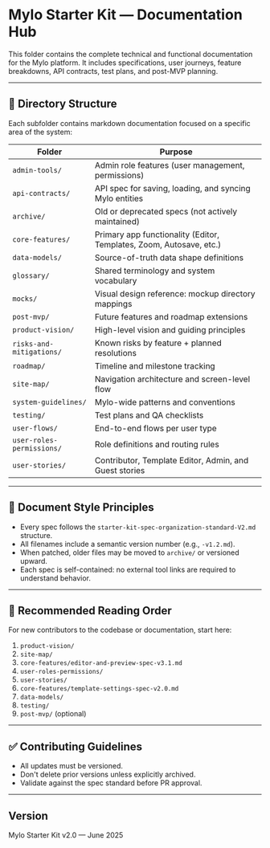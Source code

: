 # Mylo Starter Kit — Documentation Hub

This folder contains the complete technical and functional documentation for the Mylo platform. It includes specifications, user journeys, feature breakdowns, API contracts, test plans, and post-MVP planning.

---

## 📁 Directory Structure

Each subfolder contains markdown documentation focused on a specific area of the system:

| Folder | Purpose |
|--------|---------|
| `admin-tools/` | Admin role features (user management, permissions) |
| `api-contracts/` | API spec for saving, loading, and syncing Mylo entities |
| `archive/` | Old or deprecated specs (not actively maintained) |
| `core-features/` | Primary app functionality (Editor, Templates, Zoom, Autosave, etc.) |
| `data-models/` | Source-of-truth data shape definitions |
| `glossary/` | Shared terminology and system vocabulary |
| `mocks/` | Visual design reference: mockup directory mappings |
| `post-mvp/` | Future features and roadmap extensions |
| `product-vision/` | High-level vision and guiding principles |
| `risks-and-mitigations/` | Known risks by feature + planned resolutions |
| `roadmap/` | Timeline and milestone tracking |
| `site-map/` | Navigation architecture and screen-level flow |
| `system-guidelines/` | Mylo-wide patterns and conventions |
| `testing/` | Test plans and QA checklists |
| `user-flows/` | End-to-end flows per user type |
| `user-roles-permissions/` | Role definitions and routing rules |
| `user-stories/` | Contributor, Template Editor, Admin, and Guest stories |

---

## 🧠 Document Style Principles

- Every spec follows the `starter-kit-spec-organization-standard-V2.md` structure.
- All filenames include a semantic version number (e.g., `-v1.2.md`).
- When patched, older files may be moved to `archive/` or versioned upward.
- Each spec is self-contained: no external tool links are required to understand behavior.

---

## 📎 Recommended Reading Order

For new contributors to the codebase or documentation, start here:

1. `product-vision/`
2. `site-map/`
3. `core-features/editor-and-preview-spec-v3.1.md`
4. `user-roles-permissions/`
5. `user-stories/`
6. `core-features/template-settings-spec-v2.0.md`
7. `data-models/`
8. `testing/`
9. `post-mvp/` (optional)

---

## ✅ Contributing Guidelines

- All updates must be versioned.
- Don't delete prior versions unless explicitly archived.
- Validate against the spec standard before PR approval.

---

## Version

Mylo Starter Kit v2.0 — June 2025
